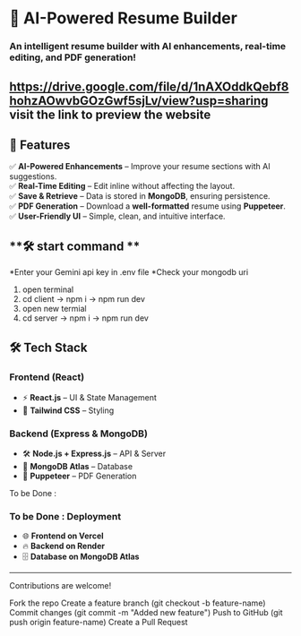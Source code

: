 # 🚀 AI-Powered Resume Builder

### **An intelligent resume builder with AI enhancements, real-time editing, and PDF generation!**  

https://drive.google.com/file/d/1nAXOddkQebf8hohzAOwvbGOzGwf5sjLv/view?usp=sharing
visit the link to preview the website
---

## **🌟 Features**
✅ **AI-Powered Enhancements** – Improve your resume sections with AI suggestions.  
✅ **Real-Time Editing** – Edit inline without affecting the layout.  
✅ **Save & Retrieve** – Data is stored in **MongoDB**, ensuring persistence.  
✅ **PDF Generation** – Download a **well-formatted** resume using **Puppeteer**.  
✅ **User-Friendly UI** – Simple, clean, and intuitive interface.  

## **🛠️ start command **
*Enter your Gemini api key in .env file 
*Check your mongodb uri 
1. open terminal
2. cd client -> npm i -> npm run dev
3. open new termial
4. cd server -> npm i -> npm run dev

## **🛠️ Tech Stack**
### **Frontend (React)**
- ⚡ **React.js** – UI & State Management  
- 🎨 **Tailwind CSS** – Styling  

### **Backend (Express & MongoDB)**
- 🛠 **Node.js + Express.js** – API & Server  
- 🏪 **MongoDB Atlas** – Database  
- 🧾 **Puppeteer** – PDF Generation  


To be Done :
### **To be Done : Deployment**
- 🌐 **Frontend on Vercel**  
- 🔥 **Backend on Render**  
- 🗄 **Database on MongoDB Atlas**  

---
Contributions are welcome!

Fork the repo
Create a feature branch (git checkout -b feature-name)
Commit changes (git commit -m "Added new feature")
Push to GitHub (git push origin feature-name)
Create a Pull Request


